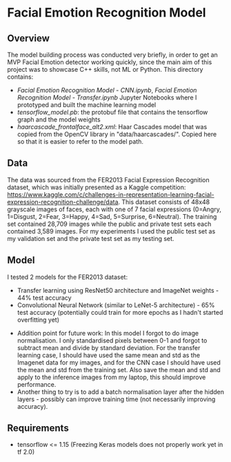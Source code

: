 # Facial Emotion Recognition Model

## Overview
The model building process was conducted very briefly, in order to get an MVP Facial Emotion detector working quickly, since the main aim of this project was to showcase C++ skills, not ML or Python. This directory contains:
- *Facial Emotion Recognition Model - CNN.ipynb*, *Facial Emotion Recognition Model - Transfer.ipynb* Jupyter Notebooks where I prototyped and built the machine learning model
- *tensorflow_model.pb*: the protobuf file that contains the tensorflow graph and the model weights
- *haarcascade_frontalface_alt2.xml*: Haar Cascades model that was copied from the OpenCV library in "data/haarcascades/". Copied here so that it is easier to refer to the model path.


## Data
The data was sourced from the FER2013 Facial Expression Recognition dataset, which was initially presented as a Kaggle competition: https://www.kaggle.com/c/challenges-in-representation-learning-facial-expression-recognition-challenge/data. This dataset consists of 48x48 grayscale images of faces, each with one of 7 facial expressions (0=Angry, 1=Disgust, 2=Fear, 3=Happy, 4=Sad, 5=Surprise, 6=Neutral). The training set contained 28,709 images while the public and private test sets each contained 3,589 images. For my experiments I used the public test set as my validation set and the private test set as my testing set.

## Model
I tested 2 models for the FER2013 dataset:
- Transfer learning using ResNet50 architecture and ImageNet weights - 44% test accuracy
- Convolutional Neural Network (similar to LeNet-5 architecture) - 65% test accuracy (potentially could train for more epochs as I hadn't started overfitting yet)

* Addition point for future work: In this model I forgot to do image normalisation. I only standardised pixels between 0-1 and forgot to subtract mean and divide by standard deviation. For the transfer learning case, I should have used the same mean and std as the Imagenet data for my images, and for the CNN case I should have used the mean and std from the training set. Also save the mean and std and apply to the inference images from my laptop, this should improve performance.
* Another thing to try is to add a batch normalisation layer after the hidden layers - possibly can improve training time (not necessarily improving accuracy).

## Requirements
- tensorflow <= 1.15 (Freezing Keras models does not properly work yet in tf 2.0)
